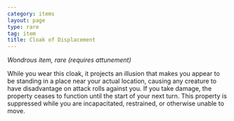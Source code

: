 ```yaml
---
category: items
layout: page
type: rare
tag: item
title: Cloak of Displacement 
---
```

_Wondrous item, rare (requires attunement)_ 

While you wear this cloak, it projects an illusion that makes you appear to be standing in a place near your actual location, causing any creature to have disadvantage on attack rolls against you. If you take damage, the property ceases to function until the start of your next turn. This property is suppressed while you are incapacitated, restrained, or otherwise unable to move. 
